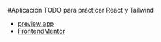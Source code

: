#Aplicación TODO para prácticar React y Tailwind

- [preview app](https://todo-react-vite-tailwind-practice.netlify.app/)
- [FrontendMentor](https://www.frontendmentor.io/challenges/todo-app-Su1_KokOW)
